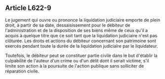 Article L622-9
----
Le jugement qui ouvre ou prononce la liquidation judiciaire emporte de plein
droit, à partir de sa date, dessaisissement pour le débiteur de l'administration
et de la disposition de ses biens même de ceux qu'il a acquis à quelque titre
que ce soit tant que la liquidation judiciaire n'est pas clôturée. Les droits et
actions du débiteur concernant son patrimoine sont exercés pendant toute la
durée de la liquidation judiciaire par le liquidateur.

Toutefois, le débiteur peut se constituer partie civile dans le but d'établir la
culpabilité de l'auteur d'un crime ou d'un délit dont il serait victime, s'il
limite son action à la poursuite de l'action publique sans solliciter de
réparation civile.
